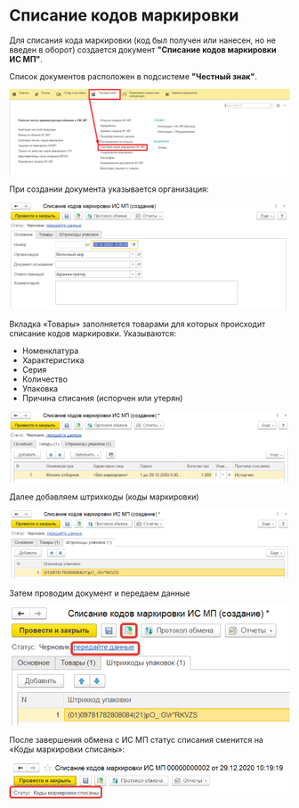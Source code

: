 # Списание кодов маркировки

Для списания кода маркировки (код был получен или нанесен, но не введен в оборот) создается документ **"Списание кодов маркировки ИС МП"**.

Список документов расположен в подсистеме **"Честный знак"**.

[![2020-12-29_10-15-43][2020-12-29_10-15-43]][2020-12-29_10-15-43]

При создании документа указывается организация:

[![2020-12-29_10-16-41][2020-12-29_10-16-41]][2020-12-29_10-16-41]

Вкладка «Товары» заполняется товарами для которых происходит списание кодов маркировки. Указываются:

- Номенклатура
- Характеристика
- Серия
- Количество
- Упаковка
- Причина списания (испорчен или утерян)

[![2020-12-29_10-19-13][2020-12-29_10-19-13]][2020-12-29_10-19-13]

Далее добавляем штрихкоды (коды маркировки)

[![2020-12-29_10-17-45][2020-12-29_10-17-45]][2020-12-29_10-17-45]

Затем проводим документ и передаем данные

[![2020-12-29_10-18-05][2020-12-29_10-18-05]][2020-12-29_10-18-05]

После завершения обмена с ИС МП статус списания сменится на «Коды маркировки списаны»:

[![2020-12-29_10-20-13][2020-12-29_10-20-13]][2020-12-29_10-20-13]

[2020-12-29_10-16-41]: Writing_Off_Marking_Codes.assets/2020-12-29_10-16-41.png
[2020-12-29_10-15-43]: Writing_Off_Marking_Codes.assets/2020-12-29_10-15-43.png
[2020-12-29_10-19-13]: Writing_Off_Marking_Codes.assets/2020-12-29_10-19-13.png
[2020-12-29_10-17-45]: Writing_Off_Marking_Codes.assets/2020-12-29_10-17-45.png
[2020-12-29_10-18-05]: Writing_Off_Marking_Codes.assets/2020-12-29_10-18-05.png
[2020-12-29_10-20-13]: Writing_Off_Marking_Codes.assets/2020-12-29_10-20-13.png